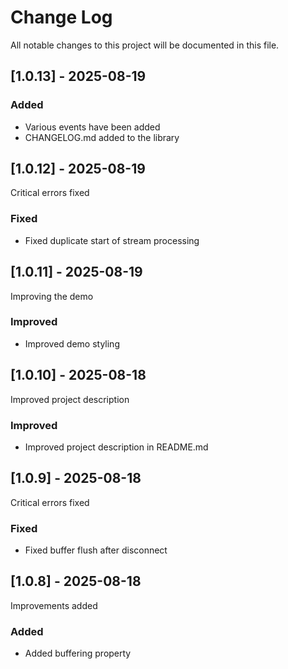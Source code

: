 # Change Log
All notable changes to this project will be documented in this file.

## [1.0.13] - 2025-08-19
  
### Added 

- Various events have been added
- CHANGELOG.md added to the library

## [1.0.12] - 2025-08-19
  
Critical errors fixed

### Fixed
 
- Fixed duplicate start of stream processing

## [1.0.11] - 2025-08-19
  
Improving the demo

### Improved
 
- Improved demo styling

## [1.0.10] - 2025-08-18
  
Improved project description

### Improved
 
- Improved project description in README.md

## [1.0.9] - 2025-08-18
  
Critical errors fixed

### Fixed
 
- Fixed buffer flush after disconnect

## [1.0.8] - 2025-08-18
  
Improvements added

### Added
 
- Added buffering property
